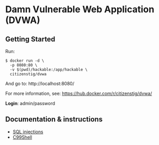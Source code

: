 Damn Vulnerable Web Application (DVWA)
======================================

## Getting Started

Run:

```
$ docker run -d \
  -p 8080:80 \
  -v $(pwd)/hackable:/app/hackable \
  citizenstig/dvwa
```

And go to: http://localhost:8080/

For more information, see: https://hub.docker.com/r/citizenstig/dvwa/

**Login**: admin/password

## Documentation & instructions

* [SQL injections](doc/sql.md)
* [C99Shell](doc/c99.md)
